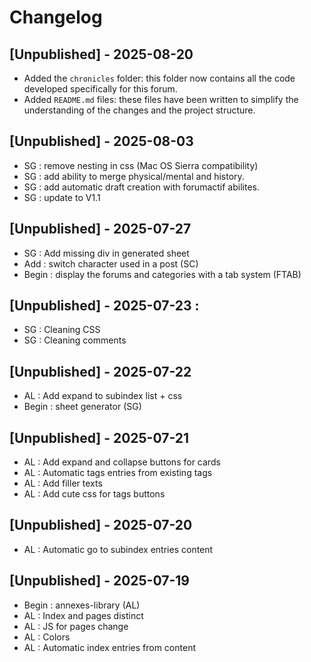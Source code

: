 # Changelog

## [Unpublished] - 2025-08-20

- Added the `chronicles` folder: this folder now contains all the code developed specifically for this forum.
- Added `README.md` files: these files have been written to simplify the understanding of the changes and the project structure.

## [Unpublished] - 2025-08-03

- SG : remove nesting in css (Mac OS Sierra compatibility)
- SG : add ability to merge physical/mental and history.
- SG : add automatic draft creation with forumactif abilites.
- SG : update to V1.1

## [Unpublished] - 2025-07-27

- SG : Add missing div in generated sheet
- Add : switch character used in a post (SC)
- Begin : display the forums and categories with a tab system (FTAB)

## [Unpublished] - 2025-07-23 :

- SG : Cleaning CSS
- SG : Cleaning comments

## [Unpublished] - 2025-07-22

- AL : Add expand to subindex list + css
- Begin : sheet generator (SG)

## [Unpublished] - 2025-07-21

- AL : Add expand and collapse buttons for cards
- AL : Automatic tags entries from existing tags
- AL : Add filler texts
- AL : Add cute css for tags buttons

## [Unpublished] - 2025-07-20

- AL : Automatic go to subindex entries content

## [Unpublished] - 2025-07-19

- Begin : annexes-library (AL)
- AL : Index and pages distinct
- AL : JS for pages change
- AL : Colors
- AL : Automatic index entries from content
